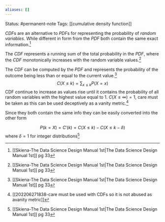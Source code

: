 ```yaml
---
aliases: []
---
```

Status: #permanent-note 
Tags: [[cumulative density function]]

*CDF*s are an alternative to *PDF*s for representing the probability of *random variables*. While different in form from the *PDF* both contain the same exact information.[^1]

The *CDF* represents a running sum of the total probability in the *PDF*, where the *CDF* monotonically increases with the random variable values.[^1]

The *CDF* can be computed by the *PDF* and represents the probability of the outcome being less than or equal to the current value.[^1]
$$C(X \le k) = \sum_{x \le k}P(X=x)$$
CDF continue to increase as values rise until it contains the probability of all random variables with the highest value equal to 1. $C(X \le \infty)=1$, care must be taken as this can be used deceptively as a vanity metric.[^2]

Since they both contain the same info they can be easily converted into the other form

$$P(k=X) = C'(k) = C(X \leq k ) - C(X \leq k - \delta)$$
where $\delta=1$ for integer distributions[^1]
[^1]: [[Skiena-The Data Science  Design Manual 1st|The Data Science Design Manual 1st]] pg 33
[^2]:[[202206271838-care must be used with CDFs so it is not abused as avanity metric]]